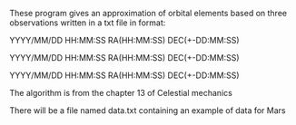 These program gives an approximation of orbital elements based on three observations written in a txt file in format:

YYYY/MM/DD HH:MM:SS RA(HH:MM:SS) DEC(+-DD:MM:SS)

YYYY/MM/DD HH:MM:SS RA(HH:MM:SS) DEC(+-DD:MM:SS)

YYYY/MM/DD HH:MM:SS RA(HH:MM:SS) DEC(+-DD:MM:SS)

The algorithm is from the chapter 13 of Celestial mechanics

There will be a file named data.txt containing an example of data for Mars

